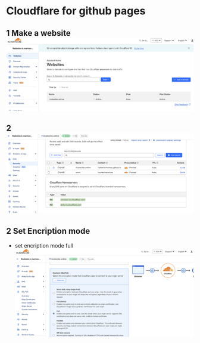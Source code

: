 # Cloudflare for github pages
## 1 Make a website ![](./img/cloudflare-website.png)

## 2 ![DNS setup](./img/dns.png)

## 2 Set Encription mode
* set encription mode full ![](./img/encription-mode-full.png)  